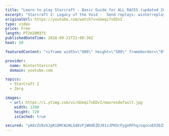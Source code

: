 ```yaml
---
title: "Learn to play Starcraft - Basic Guide for ALL RACES (updated 2017) #2"
excerpt: "Starcraft 2: Legacy of the Void -  Send replays: winterreplays@gmail.com ( -- Watch live at https://www.twitch.tv/wintergaming"
originalUrl: https://youtube.com/watch?v=GUeqi7vEDvI
type: video
price: Free
length: PT2H28M37S
publishedDateTime: 2018-09-21T22:08:36Z
heat: 50

featuredContent: "<iframe width=\"800\" height=\"500\" frameborder=\"0\" src=\"https://www.youtube.com/embed/GUeqi7vEDvI\" allow=\"accelerometer; autoplay; encrypted-media; gyroscope; picture-in-picture\" allowfullscreen></iframe>"

provider:
  name: WinterStarcraft
  domain: youtube.com

topics:
  - StarCraft 2
  - Zerg

images:
  - url: https://i.ytimg.com/vi/GUeqi7vEDvI/maxresdefault.jpg
    width: 1280
    height: 720
    isCached: true

secured: "yA8zZU9zkJpRiDMCWzNLG48zFjWOdEZDJ01zJPH3cFygnRFhq/uqxcoEOZ6ZXc6Wu3CTBNKqE0qCqXdYsMqm1wbgyeh4UT2RAdAuII6pNqnLpEjyxapK7/IDhOFw2nll0qsFfUys+znRKGPivCmWHt4Wuc2cLPJVb/N72YhK5ku07NAbrjmgdp+fHwFvgfXljV1mXwotu109UPMh1JGWuh3qkKpQdSLrFaGImJS99IVQFzaQy/Z6Lq7UV4wT19qvfnJ7hQm8W4KKKbx7iREjEjCKt7bXYX4IofUZxVzOf3ZWXf0iynYVJ25f6LDvOZA42E/LSdjn5+q8WfViCSlWwGUMzRIyMxMVgk56Tgb7D8aYzRm8T0XAeap0CXEKUxCpThBhQwCDyXm3ewGVBcP5alEzNtUthY/6Z9GSf8Iu5aI=;itbgWQ65m7L298pbH99xzA=="
---
```



